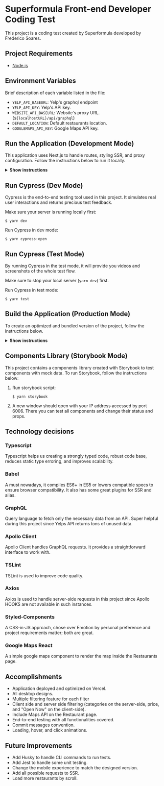# Superformula Front-end Developer Coding Test

This project is a coding test created by Superformula developed by Frederico Soares.

## Project Requirements
- [Node.js](https://nodejs.org/en/)

## Environment Variables
Brief description of each variable listed in the file:

- `YELP_API_BASEURL`: Yelp's graphql endpoint
- `YELP_API_KEY`: Yelp's API key.
- `WEBSITE_API_BASEURL`: Website's proxy URL. (`${localhostURL}/api/graphql`)
- `DEFAULT_LOCATION`: Default restaurants location.
- `GOOGLEMAPS_API_KEY`: Google Maps API key.


## Run the Application (Development Mode)
This application uses Next.js to handle routes, styling SSR, and proxy configuration. 
Follow the instructions below to run it locally.

<details><summary><b>Show instructions</b></summary>

1. Install required packages as described in `package.json`:

    ```shell script
    $ yarn
    ```

2. Run application in development mode:

    ```shell script
    $ yarn dev
    ```
   
3. Go to http://localhost:3000.

</details>


## Run Cypress (Dev Mode)
Cypress is the end-to-end testing tool used in this project. It simulates real user interactions and returns precious test feedback.

Make sure your server is running locally first:
  ```shell script
  $ yarn dev
  ```

Run Cypress in dev mode:
  ```shell script
  $ yarn cypress:open
  ```


## Run Cypress (Test Mode)
By running Cypress in the test mode, it will provide you videos and screenshots of the whole test flow.

Make sure to stop your local server (`yarn dev`) first.

Run Cypress in test mode:
  ```shell script
  $ yarn test
  ```

## Build the Application (Production Mode)
To create an optimized and bundled version of the project, follow the instructions below.

<details><summary><b>Show instructions</b></summary>

1. Install the required packages as described in `package.json`:

    ```shell script
    $ yarn
    ```

2. Build the application in production mode:

    ```shell script
    $ yarn build
    ```

2. Run build files locally

    ```shell script
    $ yarn start
    ```
</details>

## Components Library (Storybook Mode)
This project contains a components library created with Storybook to test components with mock data.
To run Storybook, follow the instructions below:

1. Run storybook script:

    ```shell script
    $ yarn storybook
    ```
2. A new window should open with your IP address accessed by port 6006. There you can test all components and change their status and props.

## Technology decisions

### Typescript
Typescript helps us creating a strongly typed code, robust code base, reduces static type erroring, and improves scalability.

### Babel
A must nowadays, it compiles ES6+ in ES5 or lowers compatible specs to ensure browser compatibility. It also has some great plugins for SSR and alias.

### GraphQL
Query language to fetch only the necessary data from an API. Super helpful during this project since Yelps API returns tons of unused data.
### Apollo Client
Apollo Client handles GraphQL requests. It provides a straightforward interface to work with.

### TSLint
TSLint is used to improve code quality.

### Axios
Axios is used to handle server-side requests in this project since Apollo HOOKS are not available in such instances.

### Styled-Components
A CSS-in-JS approach, chose over Emotion by personal preference and project requirements matter; both are great.

### Google Maps React
A simple google maps component to render the map inside the Restaurants page.

## Accomplishments
- Application deployed and optimized on Vercel.
- All desktop designs.
- Multiple filtering feature for each filter
- Client side and server side filtering (categories on the server-side, price, and "Open Now" on the client-side).
- Include Maps API on the Restaurant page.
- End-to-end testing with all functionalities covered.
- Commit messages convention.
- Loading, hover, and click animations.

## Future Improvements
- Add Husky to handle CLI commands to run tests.
- Add Jest to handle some unit testing.
- Change the mobile experience to match the designed version.
- Add all possible requests to SSR.
- Load more restaurants by scroll.
